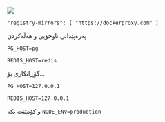 ![](https://pub-b8db533c86124200a9d799bf3ba88099.r2.dev/2023/03/wbhiRD1.webp)

```
"registry-mirrors": [ "https://dockerproxy.com" ]
```

پەرەپێدانی ناوخۆیی و هەڵەکردن

```
PG_HOST=pg

REDIS_HOST=redis
```

گۆڕانکاری بۆ...

```
PG_HOST=127.0.0.1

REDIS_HOST=127.0.0.1

```

و کۆمێنت بکە `NODE_ENV=production`